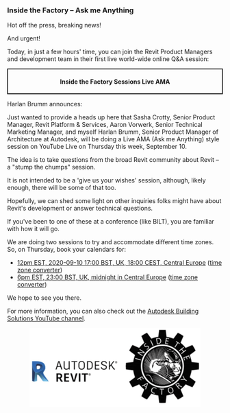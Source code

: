 <head>
<meta http-equiv="Content-Type" content="text/html; charset=utf-8">
<link rel="stylesheet" type="text/css" href="bc.css">
<script src="https://cdn.rawgit.com/google/code-prettify/master/loader/run_prettify.js" type="text/javascript"></script>
</head>

<!---

twitter:

 the #RevitAPI @AutodeskForge @AutodeskRevit #bim #DynamoBim #ForgeDevCon
 
&ndash; 
...

linkedin:


#bim #DynamoBim #ForgeDevCon #Revit #API #IFC #SDK #AI #VisualStudio #Autodesk #AEC #adsk

the [Revit API discussion forum](http://forums.autodesk.com/t5/revit-api-forum/bd-p/160) thread

<center>
<img src="img/" alt="" title="" width="600"/>
<p style="font-size: 80%; font-style:italic"></p>
</center>

-->

### Inside the Factory &ndash; Ask me Anything

Hot off the press, breaking news!

And urgent!

Today, in just a few hours' time, you can join the Revit Product Managers and development team in their first live world-wide online Q&amp;A session:

<center>
<div style="border-style:solid; border-width:2px 2px 2px 2px">
<a name="2"></a><h4 style="font-weight: bold">Inside the Factory Sessions Live AMA</h4>
</div>
</center>

Harlan Brumm announces:

Just wanted to provide a heads up here that Sasha Crotty, Senior Product Manager, Revit Platform & Services, Aaron Vorwerk, Senior Technical Marketing Manager, and myself Harlan Brumm, Senior Product Manager of Architecture at Autodesk, will be doing a Live AMA (Ask me Anything) style session on YouTube Live on Thursday this week, September 10.

The idea is to take questions from the broad Revit community about Revit &ndash; a "stump the chumps" session.

It is not intended to be a 'give us your wishes' session, although, likely enough, there will be some of that too.

Hopefully, we can shed some light on other inquiries folks might have about Revit's development or answer technical questions.

If you've been to one of these at a conference (like BILT), you are familiar with how it will go.

We are doing two sessions to try and accommodate different time zones. So, on Thursday, book your calendars for:

- [12pm EST, 2020-09-10 17:00 BST, UK, 18:00 CEST, Central Europe](https://www.youtube.com/watch?v=H60Y2e9xf5c) ([time zone converter](https://www.worldtimebuddy.com/est-to-cet-converter?qm=1&lid=5,12,2643743&h=5&date=2020-9-10&sln=12-13))
- [6pm EST, 23:00 BST, UK, midnight in Central Europe](https://youtu.be/Uk2l4rKomtM) ([time zone converter](https://www.worldtimebuddy.com/est-to-cet-converter?qm=1&lid=5,12,2643743&h=5&date=2020-9-10&sln=18-19))

We hope to see you there.

For more information, you can also check out
the [Autodesk Building Solutions YouTube channel](https://www.youtube.com/autodeskbuildingsolutions).

<center>
<img src="img/inside_the_factory.png" alt="Inside the factory" title="Inside the factory" width="400"/> <!-- 400 -->
</center>

